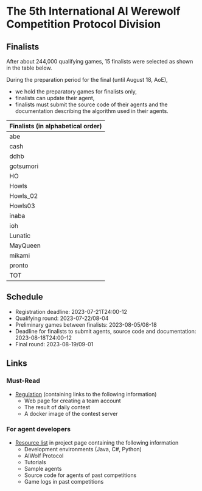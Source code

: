 # The 5th International AI Werewolf Competition Protocol Division

## Finalists
After about 244,000 qualifying games, 15 finalists were selected as shown in the table below.

During the preparation period for the final (until August 18, AoE), 
- we hold the preparatory games for finalists only,
- finalists can update their agent,
- finalists must submit the source code of their agents and the documentation describing the algorithm used in their agents.

| Finalists (in alphabetical order) |
| --- |
| abe |
| cash |
| ddhb |
| gotsumori |
| HO |
| Howls |
| Howls_02 |
| Howls03 |
| inaba |
| ioh |
| Lunatic |
| MayQueen |
| mikami |
| pronto |
| TOT |

## Schedule
- Registration deadline: 2023-07-21T24:00-12
- Qualifying round: 2023-07-22/08-04
- Preliminary games between finalists: 2023-08-05/08-18
- Deadline for finalists to submit agents, source code and documentation: 2023-08-18T24:00-12
- Final round: 2023-08-19/09-01

## Links

### Must-Read
- [Regulation](regulation.md) (containing links to the following information)
  - Web page for creating a team account
  - The result of daily contest
  - A docker image of the contest server

### For agent developers
- [Resource list](http://aiwolf.org/en/resource) in project page containing the following information
  - Development environments (Java, C#, Python)
  - AIWolf Protocol
  - Tutorials
  - Sample agents
  - Source code for agents of past competitions
  - Game logs in past competitions
